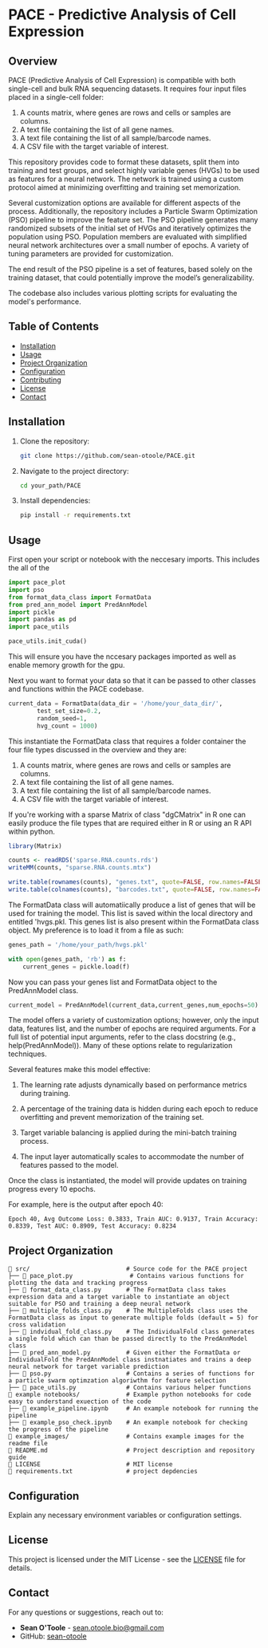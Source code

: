 # PACE - Predictive Analysis of Cell Expression

## Overview
PACE (Predictive Analysis of Cell Expression) is compatible with both single-cell and bulk RNA sequencing datasets. It requires four input files placed in a single-cell folder:

1. A counts matrix, where genes are rows and cells or samples are columns.
2. A text file containing the list of all gene names.
3. A text file containing the list of all sample/barcode names.
4. A CSV file with the target variable of interest.

This repository provides code to format these datasets, split them into training and test groups, and select highly variable genes (HVGs) to be used as features for a neural network. The network is trained using a custom protocol aimed at minimizing overfitting and training set memorization.

Several customization options are available for different aspects of the process. Additionally, the repository includes a Particle Swarm Optimization (PSO) pipeline to improve the feature set. The PSO pipeline generates many randomized subsets of the initial set of HVGs and iteratively optimizes the population using PSO. Population members are evaluated with simplified neural network architectures over a small number of epochs. A variety of tuning parameters are provided for customization.

The end result of the PSO pipeline is a set of features, based solely on the training dataset, that could potentially improve the model’s generalizability.

The codebase also includes various plotting scripts for evaluating the model's performance.

## Table of Contents
- [Installation](#Installation)
- [Usage](#Usage)
- [Project Organization](#Project-Organization)
- [Configuration](#Configuration)
- [Contributing](#Contributing)
- [License](#License)
- [Contact](#Contact)

## Installation
1. Clone the repository:
   ```bash
   git clone https://github.com/sean-otoole/PACE.git
   ```
2. Navigate to the project directory:
   ```bash
   cd your_path/PACE
   ```
3. Install dependencies:
   ```bash
   pip install -r requirements.txt
   ```

## Usage
First open your script or notebook with the neccesary imports. This includes the all of the 
```python
import pace_plot
import pso
from format_data_class import FormatData
from pred_ann_model import PredAnnModel
import pickle
import pandas as pd
import pace_utils

pace_utils.init_cuda()
```

This will ensure you have the nccesary packages imported as well as enable memory growth for the gpu.

Next you want to format your data so that it can be passed to other classes and functions within the PACE codebase.

```python
current_data = FormatData(data_dir = '/home/your_data_dir/',
        test_set_size=0.2,
        random_seed=1,
        hvg_count = 1000)
```

This instantiate the FormatData class that requires a folder container the four file types discussed in the overview and they are:

1. A counts matrix, where genes are rows and cells or samples are columns.
2. A text file containing the list of all gene names.
3. A text file containing the list of all sample/barcode names.
4. A CSV file with the target variable of interest.

If you're working with a sparse Matrix of class "dgCMatrix" in R one can easily produce the file types that are required either in R or using an R API within python.

```R
library(Matrix)

counts <- readRDS('sparse.RNA.counts.rds')
writeMM(counts, "sparse.RNA.counts.mtx")

write.table(rownames(counts), "genes.txt", quote=FALSE, row.names=FALSE, col.names=FALSE)
write.table(colnames(counts), "barcodes.txt", quote=FALSE, row.names=FALSE, col.names=FALSE)
```

The FormatData class will automatiically produce a list of genes that will be used for training the model. This list is saved within the local directory and entitled 'hvgs.pkl. This genes list is also present within the FormatData class object. My preference is to load it from a file as such:

```python
genes_path = '/home/your_path/hvgs.pkl'

with open(genes_path, 'rb') as f:
    current_genes = pickle.load(f)
```

Now you can pass your genes list and FormatData object to the PredAnnModel class. 

```Python
current_model = PredAnnModel(current_data,current_genes,num_epochs=50)
```

The model offers a variety of customization options; however, only the input data, features list, and the number of epochs are required arguments. For a full list of potential input arguments, refer to the class docstring (e.g., help(PredAnnModel)). Many of these options relate to regularization techniques.

Several features make this model effective:

1. The learning rate adjusts dynamically based on performance metrics during training.

2. A percentage of the training data is hidden during each epoch to reduce overfitting and prevent memorization of the training set.

3. Target variable balancing is applied during the mini-batch training process.

4. The input layer automatically scales to accommodate the number of features passed to the model.

Once the class is instantiated, the model will provide updates on training progress every 10 epochs.

For example, here is the output after epoch 40:

```console
Epoch 40, Avg Outcome Loss: 0.3833, Train AUC: 0.9137, Train Accuracy: 0.8339, Test AUC: 0.8909, Test Accuracy: 0.8234
```

## Project Organization

```
📂 src/                           # Source code for the PACE project
├── 📄 pace_plot.py                # Contains various functions for plotting the data and tracking progress
├── 📄 format_data_class.py       # The FormatData class takes expression data and a target variable to instantiate an object suitable for PSO and training a deep neural network
├── 📄 multiple_folds_class.py    # The MultipleFolds class uses the FormatData class as input to generate multiple folds (default = 5) for cross validation
├── 📄 indvidual_fold_class.py    # The IndividualFold class generates a single fold which can than be passed directly to the PredAnnModel class
├── 📄 pred_ann_model.py          # Given either the FormatData or IndividualFold the PredAnnModel class instnatiates and trains a deep neural network for target variable prediction
├── 📄 pso.py                     # Contains a series of functions for a particle swarm optimzation algoriwthm for feature selection
├── 📄 pace_utils.py              # Contains various helper functions
📂 example notebooks/             # Example python notebooks for code easy to understand exuection of the code
├── 📄 example_pipeline.ipynb     # An example notebook for running the pipeline
├── 📄 example_pso_check.ipynb    # An example notebook for checking the progress of the pipeline
📂 example_images/                # Contains example images for the readme file
📄 README.md                      # Project description and repository guide
📄 LICENSE                        # MIT license
📄 requirements.txt               # project depdencies

```

## Configuration
Explain any necessary environment variables or configuration settings.

## License
This project is licensed under the MIT License - see the [LICENSE](LICENSE) file for details.

## Contact
For any questions or suggestions, reach out to:
- **Sean O'Toole** - [sean.otoole.bio@gmail.com](mailto:your-email@example.com)
- GitHub: [sean-otoole](https://github.com/your-username)

